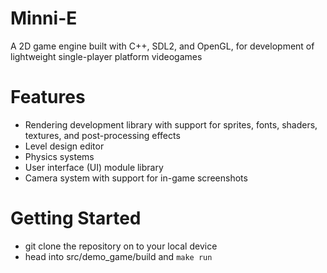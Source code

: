 # Minni-E
A 2D game engine built with C++, SDL2, and OpenGL, for development of lightweight single-player platform videogames  

# Features
- Rendering development library with support for sprites, fonts, shaders, textures, and post-processing effects
- Level design editor
- Physics systems
- User interface (UI) module library
- Camera system with support for in-game screenshots

# Getting Started
- git clone the repository on to your local device  
- head into src/demo_game/build and `make run`  